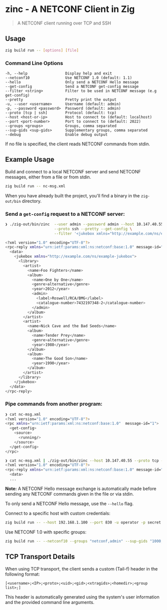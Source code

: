 # zinc - A NETCONF Client in Zig
> A NETCONF client running over TCP and SSH

## Usage

```bash
zig build run -- [options] [file]
```

### Command Line Options

```
-h, --help                 Display help and exit
--netconf10                Use NETCONF 1.0 (default: 1.1)
--hello                    Only send a NETCONF Hello message
--get-config               Send a NETCONF get-config message
--filter <string>          Filter to be used in NETCONF message (e.g get-config)
--pretty                   Pretty print the output
-u, --user <username>      Username (default: admin)
-p, --password <password>  Password (default: admin)
--proto [tcp | ssh]        Protocol (default: tcp)
--host <host-or-ip>        Host to connect to (default: localhost)
--port <port-number>       Port to connect to (default: 2022)
--groups <groups>          Groups, comma separated
--sup-gids <sup-gids>      Supplementary groups, comma separated
--debug                    Enable debug output
```

If no file is specified, the client reads NETCONF commands from stdin.

## Example Usage

Build and connect to a local NETCONF server and send NETCONF messages,
either from a file or from stdin.
```bash
zig build run -- nc-msg.xml
```

When you have already built the project, you'll find a binary in the `zig-out/bin` directory.

### Send a `get-config` request to a NETCONF server:

```bash
❯ ./zig-out/bin/zinc  --user admin --password admin --host 10.147.40.55 --port 2022 \
                      --proto ssh --pretty --get-config \
                      --filter '<jukebox xmlns="http://example.com/ns/example-jukebox"/>'

<?xml version="1.0" encoding="UTF-8"?>
<rpc-reply xmlns="urn:ietf:params:xml:ns:netconf:base:1.0" message-id="1">
  <data>
    <jukebox xmlns="http://example.com/ns/example-jukebox">
      <library>
        <artist>
          <name>Foo Fighters</name>
          <album>
            <name>One by One</name>
            <genre>alternative</genre>
            <year>2012</year>
            <admin>
              <label>Roswell/RCA/BMG</label>
              <catalogue-number>7432197348-2</catalogue-number>
            </admin>
          </album>
        </artist>
        <artist>
          <name>Nick Cave and the Bad Seeds</name>
          <album>
            <name>Tender Prey</name>
            <genre>alternative</genre>
            <year>1988</year>
          </album>
          <album>
            <name>The Good Son</name>
            <year>1990</year>
          </album>
        </artist>
      </library>
    </jukebox>
  </data>
</rpc-reply>
```

### Pipe commands from another program:

```bash
❯ cat nc-msg.xml
<?xml version="1.0" encoding="UTF-8"?>
<rpc xmlns="urn:ietf:params:xml:ns:netconf:base:1.0"  message-id="1">
  <get-config>
    <source>
      <running/>
    </source>
  </get-config>
</rpc>

❯ cat nc-msg.xml | ./zig-out/bin/zinc --host 10.147.40.55 --proto tcp --port 2023  --pretty
<?xml version="1.0" encoding="UTF-8"?>
<rpc-reply xmlns="urn:ietf:params:xml:ns:netconf:base:1.0" message-id="1">
  <data>
  ...
```

**Note:** A NETCONF Hello message exchange is automatically made before
sending any NETCONF commands given in the file or via stdin.

To only send a NETCONF Hello message, use the `--hello` flag.

Connect to a specific host with custom credentials:
```bash
zig build run -- --host 192.168.1.100 --port 830 -u operator -p secret --hello
```

Use NETCONF 1.0 with specific groups:
```bash
zig build run -- --netconf10 --groups "netconf,admin" --sup-gids "1000,1001" --hello
```

## TCP Transport Details

When using TCP transport, the client sends a custom (Tail-f) header in the following format:
```
[<username>;<IP>;<proto>;<uid>;<gid>;<xtragids>;<homedir>;<group list>;]
```

This header is automatically generated using the system's user information and the provided command line arguments.
